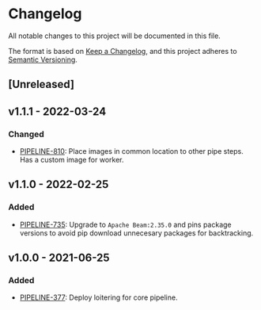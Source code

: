 # Changelog

All notable changes to this project will be documented in this file.

The format is based on [Keep a
Changelog](https://keepachangelog.com/en/1.0.0/), and this project adheres to
[Semantic Versioning](https://semver.org/spec/v2.0.0.html).

## [Unreleased]


## v1.1.1 - 2022-03-24

### Changed

* [PIPELINE-810](https://globalfishingwatch.atlassian.net/browse/PIPELINE-810):
  Place images in common location to other pipe steps. Has a custom image for worker.

## v1.1.0 - 2022-02-25

### Added

* [PIPELINE-735](https://globalfishingwatch.atlassian.net/browse/PIPELINE-735):
  Upgrade to `Apache Beam:2.35.0` and pins package versions to avoid pip
  download unnecesary packages for backtracking.

## v1.0.0 - 2021-06-25

### Added

* [PIPELINE-377](https://globalfishingwatch.atlassian.net/browse/PIPELINE-377):
  Deploy loitering for core pipeline.
